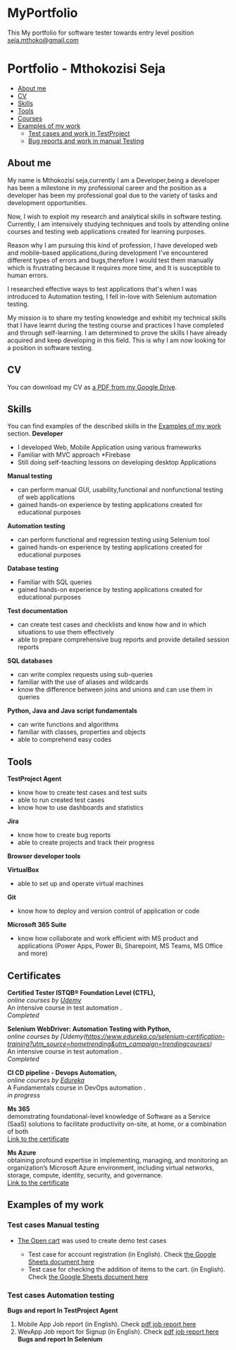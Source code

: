 # MyPortfolio
This My portfolio for software tester towards entry level position
seja.mthoko@gmail.com

# Portfolio - Mthokozisi Seja
- [About me](#about-me)
- [CV](#cv)
- [Skills](#skills)
- [Tools](#tools)
- [Courses](#courses)
- [Examples of my work](#examples-of-my-work)
  * [Test cases and work in TestProject](#Bugs-and-report-In-TestProject-Agent)
  * [Bug reports and work in manual Testing](#Test-cases-Automation-testing)
  
  

## About me
My name is Mthokozisi seja,currently I am a Developer,being a developer has been a milestone in my professional career and the position as a developer has been my professional goal due to the variety of tasks and development opportunities.

Now, I wish to exploit my research and analytical skills in software testing. Currently, I am intensively studying techniques and tools by attending online courses and testing web applications created for learning purposes.

Reason why I am pursuing this kind of profession, I have developed web and mobile-based applications,during development I've encountered different types of errors and bugs,therefore I would test them manually which is frustrating because it requires more time, and It is susceptible to human errors.

I researched effective ways to test applications that's when I was introduced to Automation testing, I fell in-love with Selenium  automation testing.

My mission is to share my testing knowledge and exhibit my technical skills  that I have learnt during the testing course and practices I have completed and through self-learning. I am determined to prove the skills I have already acquired and keep developing in this field. This is why I am now looking for a  position in software testing.


## CV
You can download my CV as [a PDF from my Google Drive](https://drive.google.com/file/d/1vzHTyrBKjchhoUcRJx7Oz1MFQP-NTlRW/view?usp=sharing).

## Skills

You can find examples of the described skills in the [Examples of my work](#examples-of-my-work) section.
__Developer__
  * I developed Web, Mobile  Application using various frameworks
  * Familiar with MVC approach
  *Firebase
  * Still doing self-teaching lessons on  developing desktop Applications

__Manual testing__
  * can perform manual GUI, usability,functional and nonfunctional testing of web applications
  * gained hands-on experience by testing applications created for educational purposes

__Automation testing__
  * can perform functional and regression testing using Selenium tool
  * gained hands-on experience by testing applications created for educational purposes

__Database testing__
  * Familiar with SQL queries
  * gained hands-on experience by testing applications created for educational purposes

__Test documentation__
  * can create test cases and checklists and know how and in which situations to use them effectively
  * able to prepare comprehensive bug reports and provide detailed session reports

__SQL databases__
  * can write complex requests using sub-queries
  * familiar with the use of aliases and wildcards
  * know the difference between joins and unions and can use them in queries

__Python, Java and Java script fundamentals__
  * can write  functions and algorithms
  * familiar with classes, properties and objects
  * able to comprehend easy codes

## Tools

__TestProject Agent__
  * know how to create test cases and test suits
  * able to run created test cases
  * know how to use dashboards and statistics

__Jira__
  * know how to create bug reports
  * able to create projects and track their progress

__Browser developer tools__

__VirtualBox__
  * able to set up and operate virtual machines

__Git__
  * know how to deploy and version control of application or code

__Microsoft 365 Suite__
  * know how collaborate and work efficient with MS product and applications (Power Apps, Power Bi, Sharepoint, MS Teams, MS Office and more)

## Certificates

__Certified Tester ISTQB® Foundation 
Level (CTFL),__  
*online courses by [Udemy](https://www.edureka.co/selenium-certification-training?utm_source=hometrending&utm_campaign=trendingcourses)*  
An intensive course in test automation .  
*Completed*

__Selenium WebDriver: Automation 
Testing with Python,__  
*online courses by [Udemy(https://www.edureka.co/selenium-certification-training?utm_source=hometrending&utm_campaign=trendingcourses)*  
An intensive course in test automation .  
*Completed*

__CI CD pipeline - Devops Automation,__  
*online courses by [Edureka](https://www.udemy.com/course/learn-devops/)*  
A Fundamentals course in DevOps automation .  
*in progress*

__Ms 365__  
 demonstrating foundational-level knowledge of Software as a Service (SaaS) solutions to facilitate productivity on-site, at home, or a combination of both   
[Link to the certificate](https://www.credly.com/badges/46b411b9-c1f1-4c40-a686-cf9c0f2171ce/public_url)

__Ms Azure__  
 obtaining profound expertise in implementing, managing, and monitoring an organization’s Microsoft Azure environment, including virtual networks, storage, compute, identity, security, and governance.   
[Link to the certificate](https://www.credly.com/badges/71698376-9607-43a7-8b93-c284c3440ee3/public_url)



## Examples of my work

### Test cases  Manual testing

- [The Open cart](https://www.opencart.com/) was used to create demo test cases

  * Test case for account registration (in English). Check [the Google Sheets document here](https://drive.google.com/file/d/1m6Q3kSIt6wT-B507c3kvrvTzCKmdwFUO/view)
  * Test case for checking the addition of items to the cart. (in English). Check [the Google Sheets document here](https://drive.google.com/file/d/1NQTIlo6gNhV2NF_HhuDRhR4tvjKPJDgV/view)

### Test cases Automation testing

__Bugs and report In TestProject Agent__  
1. Mobile App Job report (in English). Check [pdf job report here](https://drive.google.com/file/d/12MO0UXv-WcB2W6OGjbCKD90SMw8Pq_HO/view?usp=share_link)
2. WevApp Job report for Signup (in English). Check [pdf job report here](https://drive.google.com/file/d/1JOnSuIiX6clqgd4Zd71X7nc6Nbt5bsaK/view?usp=share_link)
__Bugs and report In Selenium__ 
 



